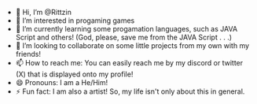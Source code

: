- 👋 Hi, I’m @Rittzin
- 👀 I’m interested in progaming games
- 🌱 I’m currently learning some progamation languages, such as JAVA Script and others! (God, please, save me from the JAVA Script . . .)
- 💞️ I’m looking to collaborate on some little projects from my own with my friends!
- 📫 How to reach me: You can easily reach me by my discord or twitter (X) that is displayed onto my profile!
- 😄 Pronouns: I am a He/Him!
- ⚡ Fun fact: I am also a artist! So, my life isn't only about this in general.
